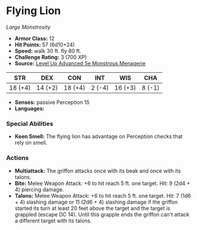 # Flying Lion

*Large* *Monstrosity*

- **Armor Class:** 12
- **Hit Points:** 57 (6d10+24)
- **Speed:** walk 30 ft. fly 80 ft.
- **Challenge Rating:** 3 (700 XP)
- **Source:** [Level Up Advanced 5e Monstrous Menagerie](https://www.levelup5e.com)

| STR | DEX | CON | INT | WIS | CHA |
| --- | --- | --- | --- | --- | --- |
| 18 (+4) | 14 (+2) | 18 (+4) | 2 (-4) | 16 (+3) | 8 (-1) |

- **Senses:** passive Perception 15
- **Languages:** 
### Special Abilities
- **Keen Smell:** The flying lion has advantage on Perception checks that rely on smell.
### Actions
- **Multiattack:** The griffon attacks once with its beak and once with its talons.
- **Bite:** Melee Weapon Attack: +6 to hit  reach 5 ft.  one target. Hit: 9 (2d4 + 4) piercing damage.
- **Talons:** Melee Weapon Attack: +6 to hit  reach 5 ft.  one target. Hit: 7 (1d6 + 4) slashing damage  or 11 (2d6 + 4) slashing damage if the griffon started its turn at least 20 feet above the target  and the target is grappled (escape DC 14). Until this grapple ends  the griffon can't attack a different target with its talons.
